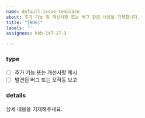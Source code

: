 ```yaml
---
name: default-issue-template
about: 추가 기능 및 개선사항 또는 버그 관련 내용을 기재합니다.
title: "[BUG]"
labels: ''
assignees: kkh-147-17-3

---
```


### type
- [ ] 추가 기능 또는 개선사항 제시
- [ ] 발견된 버그 또는 오작동 보고

### details
상세 내용을 기재해주세요.
